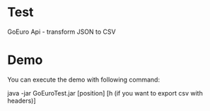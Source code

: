 # Test
GoEuro Api - transform JSON to CSV

# Demo
You can execute the demo with following command:

java -jar GoEuroTest.jar [position] [h (if you want to export csv with headers)]
